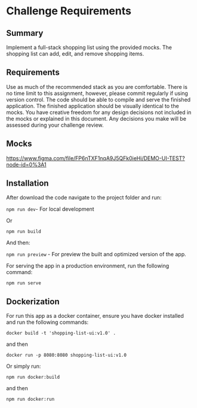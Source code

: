 # Challenge Requirements

## Summary

Implement a full-stack shopping list using the provided mocks. The shopping list can add, edit,
and remove shopping items.

## Requirements

Use as much of the recommended stack as you are comfortable. There is no time limit to this
assignment, however, please commit regularly if using version control. The code should be able
to compile and serve the finished application. The finished application should be visually
identical to the mocks.
You have creative freedom for any design decisions not included in the mocks or explained in
this document. Any decisions you make will be assessed during your challenge review.

## Mocks

https://www.figma.com/file/FP6nTXF1nqA9J5QFk0ieHi/DEMO-UI-TEST?node-id=0%3A1

## Installation

After download the code navigate to the project folder and run:

`npm run dev`- For local development

Or

`npm run build`

And then:

`npm run preview` - For preview the built and optimized version of the app.

For serving the app in a production environment, run the following command:

`npm run serve`

## Dockerization

For run this app as a docker container, ensure you have docker installed and run the following commands:

`docker build -t 'shopping-list-ui:v1.0' .`

and then

`docker run -p 8080:8080 shopping-list-ui:v1.0`

Or simply run:

`npm run docker:build`

and then

`npm run docker:run`
